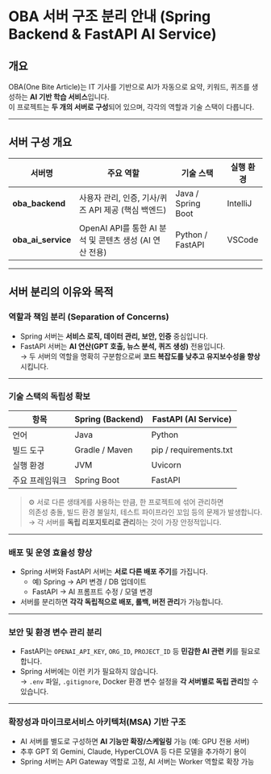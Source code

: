 # OBA 서버 구조 분리 안내 (Spring Backend & FastAPI AI Service)

## 개요
OBA(One Bite Article)는 IT 기사를 기반으로 AI가 자동으로 요약, 키워드, 퀴즈를 생성하는 **AI 기반 학습 서비스**입니다.  
이 프로젝트는 **두 개의 서버로 구성**되어 있으며, 각각의 역할과 기술 스택이 다릅니다.

---

## 서버 구성 개요

| 서버명 | 주요 역할 | 기술 스택 | 실행 환경 |
|--------|------------|-------------|-------------|
| **oba_backend** | 사용자 관리, 인증, 기사/퀴즈 API 제공 (핵심 백엔드) | Java / Spring Boot | IntelliJ |
| **oba_ai_service** | OpenAI API를 통한 AI 분석 및 콘텐츠 생성 (AI 연산 전용) | Python / FastAPI | VSCode |

---

## 서버 분리의 이유와 목적

### **역할과 책임 분리 (Separation of Concerns)**
- Spring 서버는 **서비스 로직, 데이터 관리, 보안, 인증** 중심입니다.  
- FastAPI 서버는 **AI 연산(GPT 호출, 뉴스 분석, 퀴즈 생성)** 전용입니다.  
→ 두 서버의 역할을 명확히 구분함으로써 **코드 복잡도를 낮추고 유지보수성을 향상**시킵니다.

---

### **기술 스택의 독립성 확보**
| 항목 | Spring (Backend) | FastAPI (AI Service) |
|------|------------------|----------------------|
| 언어 | Java | Python |
| 빌드 도구 | Gradle / Maven | pip / requirements.txt |
| 실행 환경 | JVM | Uvicorn |
| 주요 프레임워크 | Spring Boot | FastAPI |

> ⚙️ 서로 다른 생태계를 사용하는 만큼, 한 프로젝트에 섞어 관리하면  
의존성 충돌, 빌드 환경 불일치, 테스트 파이프라인 꼬임 등의 문제가 발생합니다.  
→ 각 서버를 **독립 리포지토리로 관리**하는 것이 가장 안정적입니다.

---

### **배포 및 운영 효율성 향상**
- Spring 서버와 FastAPI 서버는 **서로 다른 배포 주기**를 가집니다.  
  - 예) Spring → API 변경 / DB 업데이트  
  - FastAPI → AI 프롬프트 수정 / 모델 변경  
- 서버를 분리하면 **각각 독립적으로 배포, 롤백, 버전 관리**가 가능합니다.

---

### **보안 및 환경 변수 관리 분리**
- FastAPI는 `OPENAI_API_KEY`, `ORG_ID`, `PROJECT_ID` 등 **민감한 AI 관련 키**를 필요로 합니다.  
- Spring 서버에는 이런 키가 필요하지 않습니다.  
→ `.env` 파일, `.gitignore`, Docker 환경 변수 설정을 **각 서버별로 독립 관리**할 수 있습니다.

---

### **확장성과 마이크로서비스 아키텍처(MSA) 기반 구조**
- AI 서버를 별도로 구성하면 **AI 기능만 확장/스케일링** 가능 (예: GPU 전용 서버)  
- 추후 GPT 외 Gemini, Claude, HyperCLOVA 등 다른 모델을 추가하기 용이  
- Spring 서버는 API Gateway 역할로 고정, AI 서버는 Worker 역할로 확장 가능
